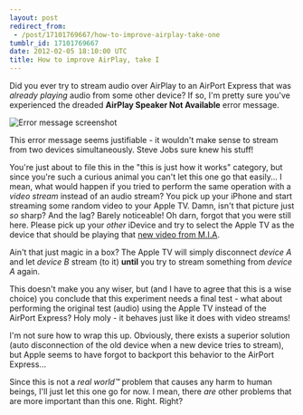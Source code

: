 ```yaml
---
layout: post
redirect_from:
 - /post/17101769667/how-to-improve-airplay-take-one
tumblr_id: 17101769667
date: 2012-02-05 18:10:00 UTC
title: How to improve AirPlay, take I
---
```


Did you ever try to stream audio over AirPlay to an AirPort Express that was _already playing_ audio from some other device? If so, I'm pretty sure you've experienced the dreaded __AirPlay Speaker Not Available__ error message.

![Error message screenshot](http://media.tumblr.com/tumblr_lyxjboKhPO1qdosfj.png)

This error message seems justifiable - it wouldn't make sense to stream from two devices simultaneously. Steve Jobs sure knew his stuff!

You're just about to file this in the "this is just how it works" category, but since you're such a curious animal you can't let this one go that easily... I mean, what would happen if you tried to perform the same operation with a _video stream_ instead of an audio stream? You pick up your iPhone and start streaming some random video to your Apple TV. Damn, isn't that picture just _so_ sharp? And the lag? Barely noticeable! Oh darn, forgot that you were still here. Please pick up your _other_ iDevice and try to select the Apple TV as the device that should be playing that [new video from M.I.A](http://www.youtube.com/watch?v=2uYs0gJD-LE).

Ain't that just magic in a box? The Apple TV will simply disconnect _device A_ and let _device B_ stream (to it) __until__ you try to stream something from _device A_ again.

This doesn't make you any wiser, but (and I have to agree that this is a wise choice) you conclude that this experiment needs a final test - what about performing the original test (audio) using the Apple TV instead of the AirPort Express? Holy moly - it behaves just like it does with video streams!

I'm not sure how to wrap this up. Obviously, there exists a superior solution (auto disconnection of the old device when a new device tries to stream), but Apple seems to have forgot to backport this behavior to the AirPort Express...

Since this is not a _real world™_ problem that causes any harm to human beings, I'll just let this one go for now. I mean, there _are_ other problems that are more important than this one. Right. Right?
